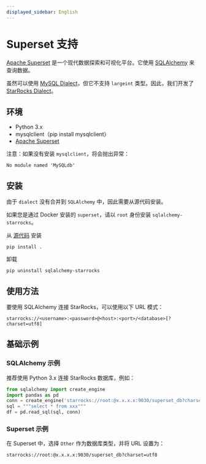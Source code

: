 ```yaml
---
displayed_sidebar: English
---
```


# Superset 支持

[Apache Superset](https://superset.apache.org) 是一个现代数据探索和可视化平台。它使用 [SQLAlchemy](https://github.com/StarRocks/starrocks/tree/main/contrib/starrocks-python-client/starrocks) 来查询数据。

虽然可以使用 [MySQL Dialect](https://superset.apache.org/docs/databases/mysql)，但它不支持 `largeint` 类型。因此，我们开发了 [StarRocks Dialect](https://github.com/StarRocks/starrocks/tree/main/contrib/starrocks-python-client/starrocks/sqlalchemy)。

## 环境

- Python 3.x
- mysqlclient（pip install mysqlclient）
- [Apache Superset](https://superset.apache.org)

注意：如果没有安装 `mysqlclient`，将会抛出异常：

```plain
No module named 'MySQLdb'
```

## 安装

由于 `dialect` 没有合并到 `SQLAlchemy` 中，因此需要从源代码安装。

如果您是通过 Docker 安装的 `superset`，请以 `root` 身份安装 `sqlalchemy-starrocks`。

从 [源代码](https://github.com/StarRocks/starrocks/tree/main/contrib/starrocks-python-client/starrocks) 安装

```shell
pip install .
```

卸载

```shell
pip uninstall sqlalchemy-starrocks
```

## 使用方法

要使用 SQLAlchemy 连接 StarRocks，可以使用以下 URL 模式：

```shell
starrocks://<username>:<password>@<host>:<port>/<database>[?charset=utf8]
```

## 基础示例

### SQLAlchemy 示例

推荐使用 Python 3.x 连接 StarRocks 数据库，例如：

```python
from sqlalchemy import create_engine
import pandas as pd
conn = create_engine('starrocks://root:@x.x.x.x:9030/superset_db?charset=utf8')
sql = """select * from xxx"""
df = pd.read_sql(sql, conn)
```

### Superset 示例

在 Superset 中，选择 `Other` 作为数据库类型，并将 URL 设置为：

```shell
starrocks://root:@x.x.x.x:9030/superset_db?charset=utf8
```